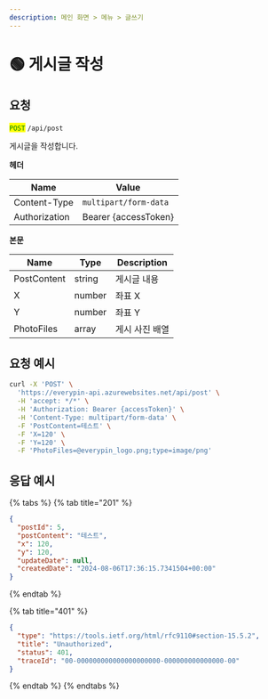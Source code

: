 ```yaml
---
description: 메인 화면 > 메뉴 > 글쓰기
---
```


# 🟢 게시글 작성

## 요청

<mark style="color:green;">`POST`</mark> `/api/post`

게시글을 작성합니다.



**헤더**

| Name          | Value                 |
| ------------- | --------------------- |
| Content-Type  | `multipart/form-data` |
| Authorization | Bearer {accessToken}  |



**본문**

| Name        | Type   | Description |
| ----------- | ------ | ----------- |
| PostContent | string | 게시글 내용      |
| X           | number | 좌표 X        |
| Y           | number | 좌표 Y        |
| PhotoFiles  | array  | 게시 사진 배열    |



## 요청 예시

```bash
curl -X 'POST' \
  'https://everypin-api.azurewebsites.net/api/post' \
  -H 'accept: */*' \
  -H 'Authorization: Bearer {accessToken}' \
  -H 'Content-Type: multipart/form-data' \
  -F 'PostContent=테스트' \
  -F 'X=120' \
  -F 'Y=120' \
  -F 'PhotoFiles=@everypin_logo.png;type=image/png'
```





## 응답 예시

{% tabs %}
{% tab title="201" %}
```json
{
  "postId": 5,
  "postContent": "테스트",
  "x": 120,
  "y": 120,
  "updateDate": null,
  "createdDate": "2024-08-06T17:36:15.7341504+00:00"
}
```
{% endtab %}

{% tab title="401" %}
```json
{
  "type": "https://tools.ietf.org/html/rfc9110#section-15.5.2",
  "title": "Unauthorized",
  "status": 401,
  "traceId": "00-000000000000000000000-000000000000000-00"
}
```
{% endtab %}
{% endtabs %}
